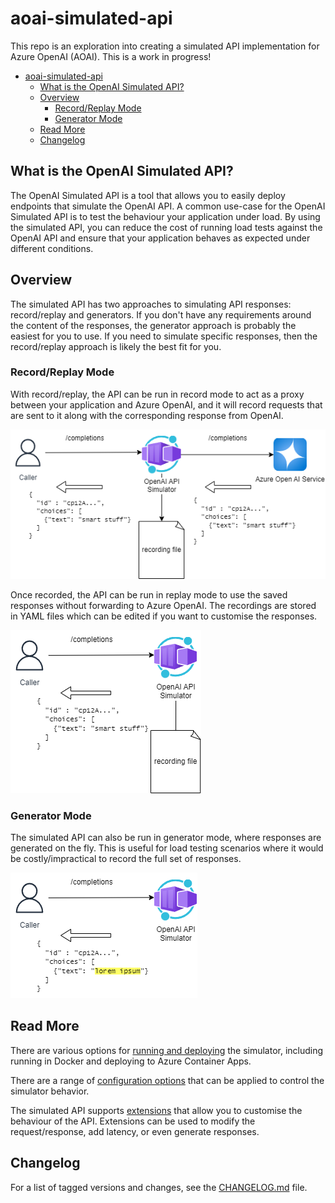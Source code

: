 # aoai-simulated-api

This repo is an exploration into creating a simulated API implementation for Azure OpenAI (AOAI). This is a work in progress!

- [aoai-simulated-api](#aoai-simulated-api)
  - [What is the OpenAI Simulated API?](#what-is-the-openai-simulated-api)
  - [Overview](#overview)
    - [Record/Replay Mode](#recordreplay-mode)
    - [Generator Mode](#generator-mode)
  - [Read More](#read-more)
  - [Changelog](#changelog)

## What is the OpenAI Simulated API?

The OpenAI Simulated API is a tool that allows you to easily deploy endpoints that simulate the OpenAI API.
A common use-case for the OpenAI Simulated API is to test the behaviour your application under load.
By using the simulated API, you can reduce the cost of running load tests against the OpenAI API and ensure that your application behaves as expected under different conditions.

## Overview

The simulated API has two approaches to simulating API responses: record/replay and generators.
If you don't have any requirements around the content of the responses, the generator approach is probably the easiest for  you to use.
If you need to simulate specific responses, then the record/replay approach is likely the best fit for you.

### Record/Replay Mode

With record/replay, the API can be run in record mode to act as a proxy between your application and Azure OpenAI, and it will record requests that are sent to it along with the corresponding response from OpenAI. 


![Simulator in record mode](./docs/images/mode-record.drawio.png "The Simulator in record mode proxying requests to Azure OpenAI and persisting the responses to disk")

Once recorded, the API can be run in replay mode to use the saved responses without forwarding to Azure OpenAI. The recordings are stored in YAML files which can be edited if you want to customise the responses.

![Simulator in replay mode](./docs/images/mode-replay.drawio.png "The Simulator in replay mode reading responses from disk and returning them to the client")

### Generator Mode

The simulated API can also be run in generator mode, where responses are generated on the fly. This is useful for load testing scenarios where it would be costly/impractical to record the full set of responses.

![Simulator in generator mode](./docs/images/mode-generate.drawio.png "The Simulator in generate mode showing lorem ipsum generated content in the response")


## Read More

There are various options for [running and deploying](./docs/running-deploying.md) the simulator, including running in Docker and deploying to Azure Container Apps.

There are a range of [configuration options](./docs/config.md) that can be applied to control the simulator behavior.

The simulated API supports [extensions](./docs/extensions.md) that allow you to customise the behaviour of the API. Extensions can be used to modify the request/response, add latency, or even generate responses.

## Changelog

For a list of tagged versions and changes, see the [CHANGELOG.md](./CHANGELOG.md) file.
